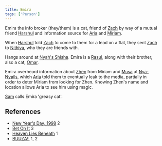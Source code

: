 ```yaml
---
title: Emira
tags: ['Person']
---
```

Emira the info broker (they/them) is a cat, friend of [Zach](/_wiki/zach.md) by way of a mutual friend [Harshul](/_wiki/harshul.md) and information source for [Aria](/_wiki/aria.md) and [Miriam](/_wiki/miriam.md).

When [Harshul](/_wiki/harshul.md) told [Zach](/_wiki/zach.md) to come to them for a lead on a flat, they sent [Zach](/_wiki/zach.md) to [Nithiya](/_wiki/nithiya.md), who they are friends with.

Hangs around at [Nyah's Shisha](/_wiki/nyahs-shisha.md). Emira is a [Rasul](/_wiki/rasul.md), along with their brother, also a cat, [Omar](/_wiki/omar.md).

Emira overheard information about [Zhen](/_wiki/zhen.md) from Miriam and [Musa](/_wiki/musa.md) at [Nya-Nyails](/_wiki/nya-nyails.md), which [Aria](/_wiki/aria.md) told them to eventually leak to the media, partially in order to deter Miriam from looking for Zhen. Knowing Zhen's name and location allows Aria to see him using magic.

[Sam](/_wiki/sam.md) calls Emira 'greasy cat'.

## References
- [New Year's Day, 1998](/_wiki/new-years-day-1998.md) 2
- [Bet On It](/_wiki/bet-on-it.md) 3
- [Heaven Lies Beneath](/_wiki/heaven-lies-beneath.md) 1
- [BUUZA!!](/_wiki/buuza.md) 1, 2
